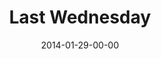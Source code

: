 ---
layout: message
category: message
series: "Power To Change"
title: "Last Wednesday"
date: 2014-01-29-00-00
message_id: 853
audio: "http://s3.amazonaws.com/crossroads-media/messages/audio/012914_lw_oakley.mp3"
audio-duration: "47:55"
description: "Last Wednesday - Oakley"
video: "http://s3.amazonaws.com/crossroads-media/messages/video/012914_lw_oakley.mp4"
video-duration: "47:55"
yt-embed-url: "//www.youtube.com/embed/m-grVCWOZvU"
video-image: "http://s3.amazonaws.com/crossroads-media/images/012914_lw_still.jpg"
tag: 
 - last-wednesday
 - crossroads
 - crossroads-church
explicit: false
---